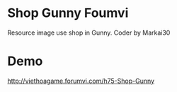 # Shop Gunny Foumvi
Resource image use shop in Gunny.
Coder by Markai30
# Demo
http://viethoagame.forumvi.com/h75-Shop-Gunny

